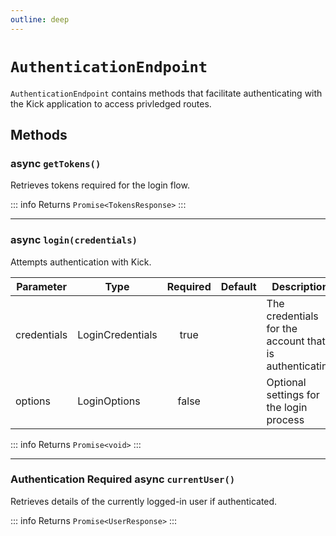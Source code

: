 ```yaml
---
outline: deep
---
```


# `AuthenticationEndpoint`

`AuthenticationEndpoint` contains methods that facilitate authenticating with the Kick application to access privledged routes.

## Methods

### <Badge type="tip">async</Badge> `getTokens()`

Retrieves tokens required for the login flow.

::: info Returns
`Promise<TokensResponse>`
:::

***

### <Badge type="tip">async</Badge> `login(credentials)`

Attempts authentication with Kick.

| Parameter   | Type             | Required | Default | Description                                            |
| ----------- | ---------------- | :------: | ------- | ------------------------------------------------------ |
| credentials | LoginCredentials |   true   |         | The credentials for the account that is authenticating |
| options     | LoginOptions     |   false  |         | Optional settings for the login process                |

::: info Returns
`Promise<void>`
:::

***

### <Badge type="warning">Authentication Required</Badge> <Badge type="tip">async</Badge> `currentUser()`

Retrieves details of the currently logged-in user if authenticated.

::: info Returns
`Promise<UserResponse>`
:::
